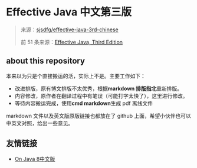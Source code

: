 # Effective Java 中文第三版

<!--阶段：精细校对（4）-->

> 来源：[sjsdfg/effective-java-3rd-chinese](https://github.com/sjsdfg/effective-java-3rd-chinese)
> 
> 前 51 条来源：[Effective Java, Third Edition](https://www.jianshu.com/c/ce8cf0e13b23)


## about this repository

本来以为只是个直接搬运的活，实际上不是。主要工作如下：

* 改进排版，原有博文排版不太优秀，根据**markdown 排版指北**重新排版。
* 内容修改，原作者在翻译过程中有笔误（可能打字太快了），这里进行修改。
* 等待内容搬运完成，使用**cmd markdown**生成 pdf 离线文件

markdown 文件以及英文版原版链接也都放在了 github 上面，希望小伙伴也可以中英文对照，给出一些意见。


## 友情链接

 - [On Java 8中文版](https://github.com/LingCoder/OnJava8)
